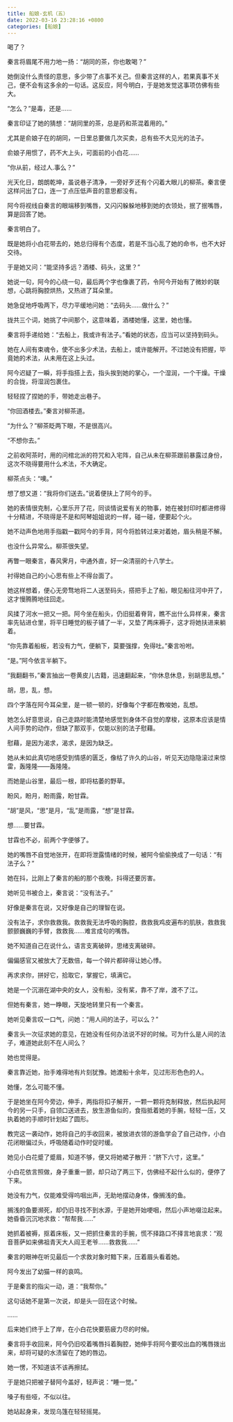 ```yaml
---
title: 船娘-玄机（五）
date: 2022-03-16 23:28:16 +0800
categories: [船娘]
---
```


喝了？

秦言将眉尾不用力地一扬：“胡同的茶，你也敢喝？”

她倒没什么责怪的意思，多少带了点事不关己。但秦言这样的人，若果真事不关己，便不会有这多余的一句话。这反应，阿今明白，于是她发觉这事项仿佛有些大。

“怎么？”是毒，还是……

秦言印证了她的猜想：“胡同里的茶，总是药和茶混着用的。”

尤其是俞娘子在的胡同，一日里总要做几次买卖，总有些不大见光的法子。

俞娘子用惯了，药不大上头，可面前的小白花……

“你从前，经过人.事么？”

光天化日，朗朗乾坤，虽说巷子清净，一旁好歹还有个闪着大眼儿的柳茶。秦言便这样问出了口，连一丁点压低声音的意思都没有。

阿今将视线自秦言的眼端移到嘴唇，又闪闪躲躲地移到她的衣领处，抿了抿嘴唇，算是回答了她。

秦言明白了。

既是她将小白花带去的，她总归得有个态度，若是不当心乱了她的命书，也不大好交待。

于是她又问：“能坚持多远？酒楼、码头，这里？”

她说一句，阿今的心绕一句，最后两个字也像裹了药，令阿今开始有了微妙的联想，心跳将胸腔烘热，又热进了耳朵里。

她急促地呼吸两下，尽力平缓地问她：“去码头……做什么？”

拢共三个词，她挑了中间那个，这意味着，酒楼她懂，这里，她也懂。

秦言将手递给她：“去船上，我或许有法子。”看她的状态，应当可以坚持到码头。

她在人间有束魂令，使不出多少术法，去船上，或许能解开。不过她没有把握，毕竟她的术法，从未用在这上头过。

阿今迟疑了一瞬，将手指搭上去，指头挨到她的掌心，一个湿润，一个干燥。干燥的合拢，将湿润包裹住。

轻轻捏了捏她的手，带她走出巷子。

“你回酒楼去。”秦言对柳茶道。

“为什么？”柳茶眨两下眼，不是很高兴。

“不想你去。”

之前收阿茶时，用的问棺北派的符咒和入宅阵，自己从未在柳茶跟前暴露过身份，这次不晓得要用什么术法，不大确定。

柳茶点头：“噢。”

想了想又道：“我将你们送去。”说着便扶上了阿今的手。

她的表情很克制，心里乐开了花，同谈情说爱有关的物事，她在被封印时都进修得十分精进，不晓得是不是和阿琴姐姐说的一样，碰一碰，便要起个火。

她不动声色地用手指戳一戳阿今的手背，阿今将脸转过来对着她，眉头稍是不解。

也没什么异常么。柳茶很失望。

再瞥一眼秦言，春风霁月，中通外直，好一朵清丽的十八学士。

衬得她自己的小心思有些上不得台面了。

她这样想着，便心无旁骛地将二人送至码头，搭把手上了船，眼见船往河中开了，这才慢腾腾地往回走。

风揉了河水一把又一把。阿今坐在船头，仍旧挺着脊背，瞧不出什么异样来，秦言率先钻进仓里，将平日睡觉的板子铺了一半，又垫了两床褥子，这才将她扶进来躺着。

“你先靠着船板，若没有力气，便躺下，莫要强撑，免得吐。”秦言吩咐。

“是。”阿今依言半躺下。

“我翻翻书，”秦言抽出一卷黄皮儿古籍，迅速翻起来，“你休息休息，别胡思乱想。”

胡，思，乱，想。

四个字落在阿今耳朵里，是一顿一顿的，好像每个字都在教唆她，乱想。

她怎么好意思说，自己走路时能清楚地感觉到身体不自觉的摩梭，这原本应该是情人间手势的动作，但缺了那双手，仅能以别的法子慰藉。

慰藉，是因为渴求，渴求，是因为缺乏。

她从未如此真切地感受到情感的匮乏，像枯了许久的山谷，听见天边隐隐滚过来惊雷，轰隆隆——轰隆隆。

而她是山谷里，最后一根，即将枯萎的野草。

盼风，盼月，盼雨露，盼甘霖。

“胡”是风，“思”是月，“乱”是雨露，“想”是甘霖。

想……要甘霖。

甘霖也不必，前两个字便够了。

她的嘴唇不自觉地张开，在即将泄露情绪的时候，被阿今偷偷换成了一句话：“有法子么？”

她在抖，比刚上了秦言的船的那个夜晚，抖得还要厉害。

她听见书被合上，秦言说：“没有法子。”

好像是秦言在说，又好像是自己的理智在说。

没有法子，求你救救我。救救我无法呼吸的胸腔，救救我鸡皮遍布的肌肤，救救我颤颤巍巍的手臂，救救我……难言成句的嘴唇。

她不知道自己在说什么，语言支离破碎，思绪支离破碎。

偏偏感官又被放大了无数倍，每一个碎片都碎得让她心悸。

再求求你，拼好它，拾取它，掌握它，填满它。

她是一个沉溺在湖中央的女人，没有船，没有桨，靠不了岸，渡不了江。

但她有秦言，她一睁眼，天旋地转里只有一个秦言。

她听见秦言叹一口气，问她：“用人间的法子，可以么？”

秦言头一次征求她的意见，在她没有任何办法说不好的时候。可为什么是人间的法子，难道她此刻不在人间么？

她也觉得是。

秦言靠近她，抬手难得地有片刻犹豫。她渡船十余年，见过形形色色的人。

她懂，怎么可能不懂。

于是她坐在阿今旁边，伸手，两指将扣子解开，一颗一颗将克制释放，然后执起阿今的另一只手，自领口送进去，放生游鱼似的，食指抵着她的手腕，轻轻一压，又执着她的手顺时针划起了圆形。

教完这一袭动作，她将自己的手收回来，被放进衣领的游鱼学会了自己动作，小白花闭眼偏过头，呼吸随着动作时促时缓。

她见小白花蹙了蹙眉，知道不够，便又将她裙子散开：“脐下六寸，这里。”

小白花依言照做，身子重重一颤，却只动了两三下，仿佛经不起什么似的，便停了下来。

她没有力气，仅能难受得呜咽出声，无助地摆动身体，像搁浅的鱼。

搁浅的鱼要濒死，却仍旧寻找不到水源，于是她开始哽咽，然后小声地啜泣起来。她昏昏沉沉地求救：“帮帮我……”

她抓着被褥，抠着床板，又一把抓住秦言的手腕，慌不择路口不择言地哀求：“观音菩萨如来佛祖青天大人阎王老爷……救救我……”

秦言的眼神在听见最后一个求救对象时黯下来，压着眉头看着她。

阿今发出了幼猫一样的哀鸣。

于是秦言的指尖一动，道：“我帮你。”

这句话她不是第一次说，却是头一回在这个时候。

……

后来她们终于上了岸，在小白花快要筋疲力尽的时候。

秦言将手收回来，阿今仍旧咬着嘴唇抖着胸腔，她伸手将阿今要咬出血的嘴唇拨出来，却将可疑的水渍留在了她的唇边。

她一愣，不知道该不该再擦拭。

于是她只把被子替阿今盖好，轻声说：“睡一觉。”

嗓子有些哑，不似以往。

她站起身来，发现乌篷在轻轻摇晃。

